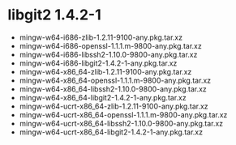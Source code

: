 # libgit2 1.4.2-1

 - mingw-w64-i686-zlib-1.2.11-9100-any.pkg.tar.xz
 - mingw-w64-i686-openssl-1.1.1.m-9800-any.pkg.tar.xz
 - mingw-w64-i686-libssh2-1.10.0-9800-any.pkg.tar.xz
 - mingw-w64-i686-libgit2-1.4.2-1-any.pkg.tar.xz
 - mingw-w64-x86_64-zlib-1.2.11-9100-any.pkg.tar.xz
 - mingw-w64-x86_64-openssl-1.1.1.m-9800-any.pkg.tar.xz
 - mingw-w64-x86_64-libssh2-1.10.0-9800-any.pkg.tar.xz
 - mingw-w64-x86_64-libgit2-1.4.2-1-any.pkg.tar.xz
 - mingw-w64-ucrt-x86_64-zlib-1.2.11-9100-any.pkg.tar.xz
 - mingw-w64-ucrt-x86_64-openssl-1.1.1.m-9800-any.pkg.tar.xz
 - mingw-w64-ucrt-x86_64-libssh2-1.10.0-9800-any.pkg.tar.xz
 - mingw-w64-ucrt-x86_64-libgit2-1.4.2-1-any.pkg.tar.xz
